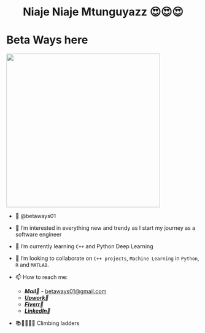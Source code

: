 # <center>Niaje Niaje Mtunguyazz 😍😍😍
# Beta Ways here
<img src="https://github.com/betaways01/betaways01/assets/111149286/3cf0c43e-fe98-4f7c-9d97-9abda84efe2b" width="400" height="400">

- 👋 @betaways01
- 👀 I’m interested in everything new and trendy as I start my journey as a software engineer
- 🌱 I’m currently learning  `C++` and Python Deep Learning
- 💞️ I’m looking to collaborate on `C++ projects`, `Machine Learning` in `Python`, `R` and `MATLAB`.
- 📫 How to reach me:
  
  * ***Mail📧*** - betaways01@gmail.com
  * ***[Upwork](https://www.upwork.com/freelancers/franciskangethenganga)🤢*** 
  * ***[Fiverr](https://www.fiverr.com/s/91Ld2E)🦚***
  * ***[LinkedIn](https://www.linkedin.com/in/francis-kang-ethe-nganga-47b979204/)🪬***
- 📚📏📐🧑‍💻 Climbing ladders
<!---
betaways01/betaways01 is a ✨ special ✨ repository because its `README.md` (this file) appears on your GitHub profile.
You can click the Preview link to take a look at your changes.
--->
